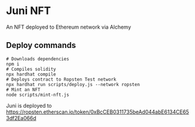 # Juni NFT 
An NFT deployed to Ethereum network via Alchemy

## Deploy commands
```shell
# Downloads dependencies
npm i
# Compiles solidity
npx hardhat compile
# Deploys contract to Ropsten Test network
npx hardhat run scripts/deploy.js --network ropsten
# Mint an NFT
node scripts/mint-nft.js
```

Juni is deployed to https://ropsten.etherscan.io/token/0xBcCEB0311735beAd044abE6134CE653df2Ea066d
